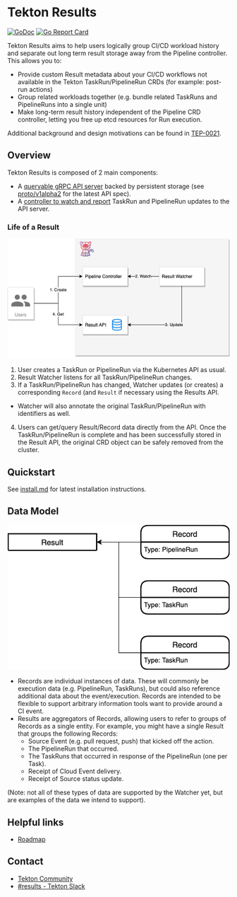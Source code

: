 <!--
---
title: "Results"
linkTitle: "Results
weight: 2
description: >
  Result storage for Tekton CI/CD data.
cascade:
  github_project_repo: https://github.com/tektoncd/results
---
-->
# Tekton Results

[![GoDoc](https://img.shields.io/static/v1?label=godoc&message=reference&color=blue)](https://pkg.go.dev/github.com/tektoncd/results)
[![Go Report Card](https://goreportcard.com/badge/tektoncd/pipeline)](https://goreportcard.com/report/tektoncd/results)

Tekton Results aims to help users logically group CI/CD workload history and
separate out long term result storage away from the Pipeline controller. This
allows you to:

- Provide custom Result metadata about your CI/CD workflows not available in the
  Tekton TaskRun/PipelineRun CRDs (for example: post-run actions)
- Group related workloads together (e.g. bundle related TaskRuns and
  PipelineRuns into a single unit)
- Make long-term result history independent of the Pipeline CRD controller,
  letting you free up etcd resources for Run execution.

Additional background and design motivations can be found in
[TEP-0021](https://github.com/tektoncd/community/blob/master/teps/0021-results-api.md).

## Overview

Tekton Results is composed of 2 main components:

- A [queryable gRPC API server](api/) backed by persistent storage (see
  [proto/v1alpha2](/proto/v1alpha2) for the latest API spec).
- A [controller to watch and report](watcher/) TaskRun and PipelineRun updates
  to the API server.

### Life of a Result

![overview](images/overview.png)

1. User creates a TaskRun or PipelineRun via the Kubernetes API as usual.
2. Result Watcher listens for all TaskRun/PipelineRun changes.
3. If a TaskRun/PipelineRun has changed, Watcher updates (or creates) a
   corresponding `Record` (and `Result` if necessary using the Results API.

- Watcher will also annotate the original TaskRun/PipelineRun with identifiers
  as well.

4. Users can get/query Result/Record data directly from the API. Once the
   TaskRun/PipelineRun is complete and has been successfully stored in the
   Result API, the original CRD object can be safely removed from the cluster.

## Quickstart

See [install.md](install.md) for latest installation instructions.

## Data Model

![results data model](images/datamodel.png)

- Records are individual instances of data. These will commonly be execution
  data (e.g. PipelineRun, TaskRuns), but could also reference additional data
  about the event/execution. Records are intended to be flexible to support
  arbitrary information tools want to provide around a CI event.
- Results are aggregators of Records, allowing users to refer to groups of
  Records as a single entity. For example, you might have a single Result that
  groups the following Records:
  - Source Event (e.g. pull request, push) that kicked off the action.
  - The PipelineRun that occurred.
  - The TaskRuns that occurred in response of the PipelineRun (one per Task).
  - Receipt of Cloud Event delivery.
  - Receipt of Source status update.

(Note: not all of these types of data are supported by the Watcher yet, but are
examples of the data we intend to support).

## Helpful links

- [Roadmap](roadmap.md)

## Contact

- [Tekton Community](https://github.com/tektoncd/community/blob/master/contact.md)
- [#results - Tekton Slack](https://tektoncd.slack.com/archives/C01GCEH0FLK)
